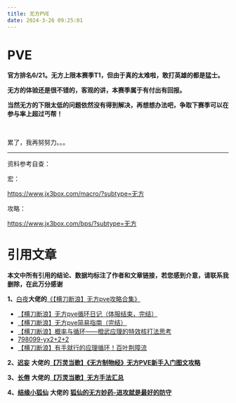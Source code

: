```yaml
---
title: 无方PVE
date: 2024-3-26 09:25:01
---
```

# PVE

**官方排名6/21。无方上限本赛季T1，但由于真的太难啦，敢打英雄的都是猛士。**

**无方的体验还是很不错的，客观的讲，本赛季属于有付出有回报。**

**当然无方的下限太低的问题依然没有得到解决，再想想办法吧，争取下赛季可以在参与率上超过丐帮！**

‍

累了，我再努努力。。。

---

资料参考自查：

宏：

https://www.jx3box.com/macro/?subtype=无方

攻略：

https://www.jx3box.com/bps/?subtype=无方

# 引用文章

**本文中所有引用的结论、数据均标注了作者和文章链接，若您感到介意，请联系我删除，在此万分感谢**

​**1、**​[白夜 ](https://www.jx3box.com/author/3774)​**大佬的**​[《【横刀断浪】无方pve攻略合集》](https://www.jx3box.com/collection/273)

* [ 【横刀断浪】无方pve循环日记（体服结束，完结） ](https://www.jx3box.com/bps/45271)
* [ 【横刀断浪】无方pve简易指南（完结） ](https://www.jx3box.com/bps/46197)
* [ 【横刀断浪】概率与循环——橙武应理的特效核打法思考 ](https://www.jx3box.com/bps/50622)
* [ 798099-yx2+2+2 ](https://www.jx3box.com/pz/view/476977)
* [ 【横刀断浪】有手就行的应理循环！百叶荆障流 ](https://www.jx3box.com/bps/49379)

**2、**​**[迟妄](https://www.jx3box.com/author/213107)** **大佬的**​**[【万灵当歌】《无方制物经》无方PVE新手入门图文攻略](https://www.jx3box.com/bps/59846)**

**3、**​**[长倦](https://www.jx3box.com/author/7042)** **大佬的**​**[【万灵当歌】无方手法汇总](https://www.jx3box.com/bps/69749)**

**4、**​**[结缘小狐仙](https://www.jx3box.com/author/74238)** **大佬的** **[狐仙的无方妙药-进攻就是最好的防守](https://www.jx3box.com/bps/67988)**

‍

